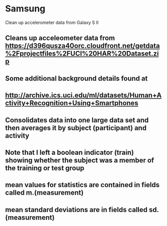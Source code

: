 Samsung
=======

Clean up accelerometer data from Galaxy S II

## Cleans up acceleometer data from https://d396qusza40orc.cloudfront.net/getdata%2Fprojectfiles%2FUCI%20HAR%20Dataset.zip 

## Some additional background details found at
## http://archive.ics.uci.edu/ml/datasets/Human+Activity+Recognition+Using+Smartphones

## Consolidates data into one large data set and then averages it by subject (participant) and activity
## Note that I left a boolean indicator (train) showing whether the subject was a member of the training or test group

## mean values for statistics are contained in fields called m.(measurement)
## mean standard deviations are in fields called sd.(measurement)
